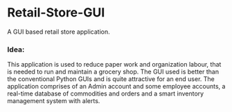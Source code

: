 # Retail-Store-GUI
A GUI based retail store application.

### Idea:
This application is used to reduce paper work and organization labour, that is needed to run and maintain a grocery shop. The GUI used is better than the conventional Python GUIs and is quite attractive for an end user. The application comprises of an Admin account and some employee accounts, a real-time database of commodities and orders and a smart inventory management system with alerts.
